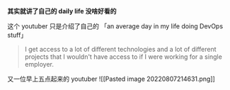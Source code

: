**其实就讲了自己的 daily life 没啥好看的** 

这个 youtuber 只是介绍了自己的 「an average day in my life doing DevOps stuff」
> I get access to a lot of different technologies and a lot of different projects that I wouldn't have access to if I were working for a single employer.

又一位早上五点起来的 youtuber
![[Pasted image 20220807214631.png]]


